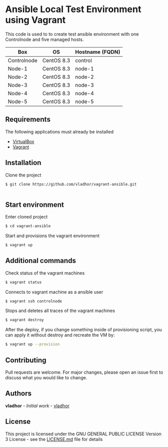 # Ansible Local Test Environment using Vagrant 
This code is used to to create test ansible environment with one Controlnode and five managed hosts.

 Box         |     OS        | Hostname (FQDN)
-------------|---------------|----------------
Controlnode  | CentOS 8.3    | control
Node-1       | CentOS 8.3    | node-1
Node-2       | CentOS 8.3    | node-2
Node-3       | CentOS 8.3    | node-3
Node-4       | CentOS 8.3    | node-4
Node-5       | CentOS 8.3    | node-5

## Requirements
The following applications must already be installed
* [VirtualBox](https://www.virtualbox.org/wiki/Downloads)
* [Vagrant](https://www.vagrantup.com/downloads)

## Installation
Clone the project
```bash
$ git clone https://github.com/vladhor/vagrant-ansible.git
 
```

## Start environment
Enter cloned project
```bash
$ cd vagrant-ansible
```
Start and provisions the vagrant environment
```bash
$ vagrant up 
```
## Additional commands 
Check status of the vagrant machines 
```bash
$ vagrant status
```
Connects to vagrant machine as a ansible user
```bash
$ vagrant ssh controlnode
```
Stops and deletes all traces of the vagrant machines
```bash
$ vagrant destroy
```
After the deploy, if you change something inside of provisioning script, you can apply it without destroy and recreate the VM by:
```bash
$ vagrant up --provision
```
## Contributing
Pull requests are welcome. For major changes, please open an issue first to discuss what you would like to change.

## Authors
**vladhor** - *Initial work* - [vladhor](https://github.com/vladhor)

## License
This project is licensed under the  GNU GENERAL PUBLIC LICENSE Version 3 License - see the [LICENSE.md](https://github.com/vladhor/vagrant-ansible/blob/main/LICENSE.md) file for details
